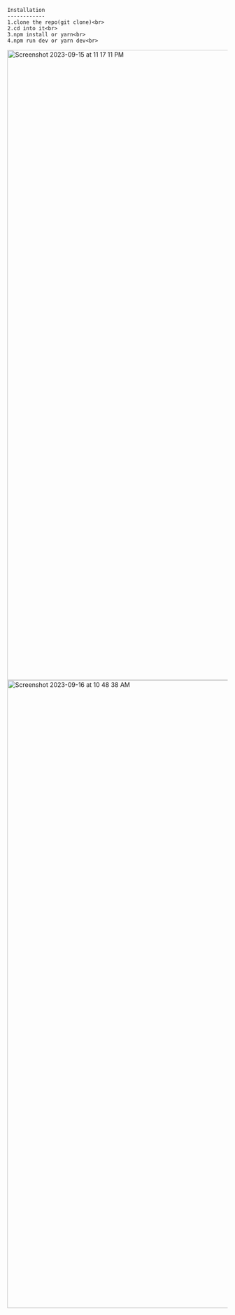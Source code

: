 ```
Installation
------------
1.clone the repo(git clone)<br>
2.cd into it<br>
3.npm install or yarn<br>
4.npm run dev or yarn dev<br>

```
<img width="1440" alt="Screenshot 2023-09-15 at 11 17 11 PM" src="https://github.com/Bilalbasheer100/Nextjs13-course_app/assets/108890773/4cb6e119-cfa8-4de9-b0da-52c6b1d55b54">

<img width="1435" alt="Screenshot 2023-09-16 at 10 48 38 AM" src="https://github.com/Bilalbasheer100/Nextjs13-course_app/assets/108890773/41c9bf6a-e40b-429d-b33c-900d1b620a21">


